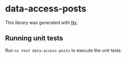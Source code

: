 # data-access-posts

This library was generated with [Nx](https://nx.dev).

## Running unit tests

Run `nx test data-access-posts` to execute the unit tests.
